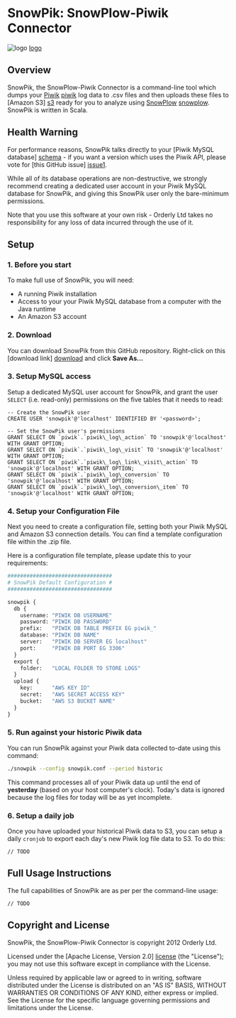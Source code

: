 # SnowPik: SnowPlow-Piwik Connector

![logo] [logo]

## Overview

SnowPik, the SnowPlow-Piwik Connector is a command-line tool which dumps your [Piwik] [piwik] log data to .csv files and then uploads these files to [Amazon S3] [s3] ready for you to analyze using [SnowPlow] [snowplow]. SnowPik is written in Scala.

## Health Warning

For performance reasons, SnowPik talks directly to your [Piwik MySQL database] [schema] - if you want a version which uses the Piwik API, please vote for [this GitHub issue] [issue1].

While all of its database operations are non-destructive, we strongly recommend creating a dedicated user account in your Piwik MySQL database for SnowPik, and giving this SnowPik user only the bare-minimum permissions.

Note that you use this software at your own risk - Orderly Ltd takes no responsibility for any loss of data incurred through the use of it.

## Setup

### 1. Before you start

To make full use of SnowPik, you will need:

* A running Piwik installation
* Access to your your Piwik MySQL database from a computer with the Java runtime
* An Amazon S3 account

### 2. Download

You can download SnowPik from this GitHub repository. Right-click on this [download link] [download] and click **Save As...**

### 3. Setup MySQL access

Setup a dedicated MySQL user account for SnowPik, and grant the user `SELECT` (i.e. read-only) permissions on the five tables that it needs to read:

```mysql
-- Create the SnowPik user
CREATE USER 'snowpik'@'localhost' IDENTIFIED BY '<password>';

-- Set the SnowPik user's permissions
GRANT SELECT ON `piwik`.`piwik\_log\_action` TO 'snowpik'@'localhost' WITH GRANT OPTION;
GRANT SELECT ON `piwik`.`piwik\_log\_visit` TO 'snowpik'@'localhost' WITH GRANT OPTION;
GRANT SELECT ON `piwik`.`piwik\_log\_link\_visit\_action` TO 'snowpik'@'localhost' WITH GRANT OPTION;
GRANT SELECT ON `piwik`.`piwik\_log\_conversion` TO 'snowpik'@'localhost' WITH GRANT OPTION;
GRANT SELECT ON `piwik`.`piwik\_log\_conversion\_item` TO 'snowpik'@'localhost' WITH GRANT OPTION;
```

### 4. Setup your Configuration File

Next you need to create a configuration file, setting both your Piwik MySQL and Amazon S3 connection details. You can find a template configuration file within the .zip file.

Here is a configuration file template, please update this to your requirements:

```python
#################################
# SnowPik Default Configuration #
#################################

snowpik {
  db {
    username: "PIWIK DB USERNAME"
    password: "PIWIK DB PASSWORD"
    prefix:   "PIWIK DB TABLE PREFIX EG piwik_"
    database: "PIWIK DB NAME"
    server:   "PIWIK DB SERVER EG localhost"
    port:     "PIWIK DB PORT EG 3306"
  }
  export {
    folder:   "LOCAL FOLDER TO STORE LOGS"
  }
  upload {
    key:      "AWS KEY ID"
    secret:   "AWS SECRET ACCESS KEY"
    bucket:   "AWS S3 BUCKET NAME"
  }
}
```

### 5. Run against your historic Piwik data

You can run SnowPik against your Piwik data collected to-date using this command: 

```bash
./snowpik --config snowpik.conf --period historic
```

This command processes all of your Piwik data up until the end of **yesterday** (based on your host computer's clock). Today's data is ignored because the log files for today will be as yet incomplete.

### 6. Setup a daily job

Once you have uploaded your historical Piwik data to S3, you can setup a daily `cronjob` to export each day's new Piwik log file data to S3. To do this:

    // TODO

## Full Usage Instructions

The full capabilities of SnowPik are as per per the command-line usage:

    // TODO

## Copyright and License

SnowPik, the SnowPlow-Piwik Connector is copyright 2012 Orderly Ltd.

Licensed under the [Apache License, Version 2.0] [license] (the "License");
you may not use this software except in compliance with the License.

Unless required by applicable law or agreed to in writing, software
distributed under the License is distributed on an "AS IS" BASIS,
WITHOUT WARRANTIES OR CONDITIONS OF ANY KIND, either express or implied.
See the License for the specific language governing permissions and
limitations under the License.

[logo]: https://github.com/datascience/piwik-export-to-hive/raw/master/doc/snowpik.png
[snowplow]: http://www.keplarllp.com/blog/
[piwik]: http://piwik.org
[download]: http://TODO
[issue1]: https://github.com/datascience/piwik-export-to-hive/issues/1
[schema]: http://piwik.org/docs/plugins/database-schema/
[s3]: http://aws.amazon.com/s3/
[hive]: http://hive.apache.org/
[license]: http://www.apache.org/licenses/LICENSE-2.0
